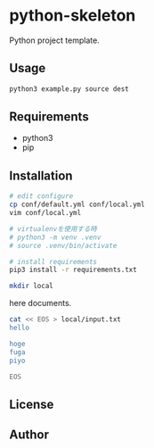 # python-skeleton

Python project template.

## Usage

```bash
python3 example.py source dest
```

## Requirements

* python3
* pip

## Installation

```bash
# edit configure
cp conf/default.yml conf/local.yml
vim conf/local.yml

# virtualenvを使用する時
# python3 -m venv .venv
# source .venv/bin/activate

# install requirements
pip3 install -r requirements.txt

mkdir local
```

here documents.

```bash
cat << EOS > local/input.txt
hello

hoge
fuga
piyo

EOS
```

## License

## Author

